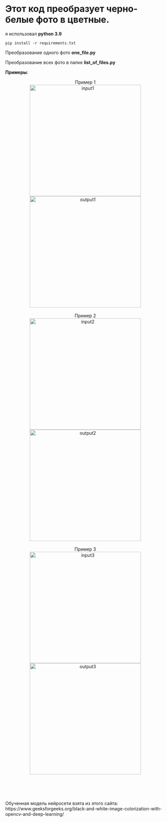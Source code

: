 # Этот код преобразует черно-белые фото в цветные.

я использовал __python 3.9__

```Библиотеки
pip install -r requirements.txt
```
Преобразование одного фото __one_file.py__

Преобразование всех фото в папке __list_of_files.py__


__Примеры__:

<p align="center">
  <a>Пример 1</a>
  <br>
  <img src="test_input/1.jpg" width="350" title="input1">
  <img src="test_output/1.jpg" width="350" title="output1">
  <br>
  <br>
  <a>Пример 2</a>
  <br>
  <img src="test_input/2.jpg" width="350" title="input2">
  <img src="test_output/2.jpg" width="350" title="output2">
  <br>
  <br>
  <a>Пример 3</a>
  <br>
  <img src="test_input/3.jpg" width="350" title="input3">
  <img src="test_output/3.jpg" width="350" title="output3">
</p>
<br><br><br><br>
<a>Обученная модель нейросети взята из этого сайта:</a>
<br>
<a>https://www.geeksforgeeks.org/black-and-white-image-colorization-with-opencv-and-deep-learning/</a>
